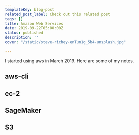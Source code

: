 ```yaml
---
templateKey: blog-post
related_post_label: Check out this related post
tags: []
title: Amazon Web Services
date: 2019-09-22T05:00:00Z
status: published
description: ''
cover: "/static/steve-richey-enTun1g_5b4-unsplash.jpg"

---
```

I started using aws in March 2019.  Here are some of my notes.

## aws-cli

## ec-2

## SageMaker

## S3
